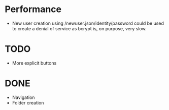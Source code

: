 # Performance

* New user creation using /newuser.json/identity/password could be used to create a denial
 of service as bcrypt is, on purpose, very slow.

# TODO

* More explicit buttons

# DONE

* Navigation
* Folder creation

